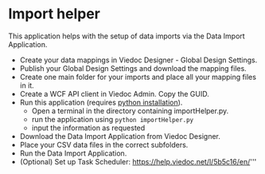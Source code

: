 # Import helper

This application helps with the setup of data imports via the Data Import Application.

- Create your data mappings in Viedoc Designer - Global Design Settings.
- Publish your Global Design Settings and download the mapping files.
- Create one main folder for your imports and place all your mapping files in it.
- Create a WCF API client in Viedoc Admin. Copy the GUID.
- Run this application (requires [python installation](https://www.python.org/downloads/)).
  - Open a terminal in the directory containing importHelper.py.
  - run the application using `python importHelper.py`
  - input the information as requested
- Download the Data Import Application from Viedoc Designer.
- Place your CSV data files in the correct subfolders.
- Run the Data Import Application.
- (Optional) Set up Task Scheduler: https://help.viedoc.net/l/5b5c16/en/'''